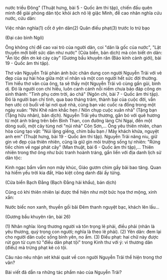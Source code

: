 nước triều Đông" (Thuật hưng, bài 5 - Quốc âm thi tập), chiến đấu quên mình để giải phóng dân tộc khỏi ách nô lệ giặc Minh, để cao nhân nghĩa cứu nước, cứu dân:

Việc nhân nghĩa(1) cốt ở yên dân(2)
Quân điếu phạt(3) trước lo trừ bạo

(Đại cáo bình Ngô)

Ông không chỉ để cao vai trò của người dân, coi "dân là gốc của nước", "Lật thuyền mới biết sức dân như nước" (Cửa biển, bản dịch) mà còn biết ơn dân: "Ân lộc đền ơn kẻ cày cày" (Gương bầu khuyên răn (Bảo kính cảnh giới), bài 19 - Quốc âm thi tập).

Thơ văn Nguyễn Trãi phản ánh bức chân dung con người Nguyễn Trãi với vẻ đẹp của sự hài hòa giữa một vĩ nhân và một con người hết sức đời thường. Tìm hiểu thơ văn của ông, ta sẽ thấy một Nguyễn Trãi vô cùng gần gũi, bình dị. Đó là người con chí hiếu, luôn canh cánh nỗi niềm chưa báo đáp công ơn sinh thành: "Tình phụ cơm trời, áo chả" (Ngôn chí, bài 7 - Quốc âm thi tập). Đó là người bạn chí tình, qua bao tháng trăm, thành bại của cuộc đời, vẫn hẹn ước có buổi về lại nơi quê nhà, cùng bạn vác cuốc ra đồng trong một ngày xuân: "Nhi Khê năm khắc hẹn / Nôn chụp cuộc xuân nhà" (Tặng bạn (Tặng hữu nhân), bản dịch). Nguyễn Trãi yêu thương, gắn bó với quê hương từ một ánh trăng trên bến Bình Than, con đường làng Chí Ngại, đến một dòng suối, một cây tùng nơi "núi nhà" Côn Sơn,... Ông yêu thiên nhiên, chan hòa cùng tạo vật: "Núi lặng giếng, chim bầu bạn / Mây khách khứa, nguyệt anh em" (Thuật hưng, bài 19 - Quốc âm thi tập). Nguyễn Trãi nâng niu, giữ gìn vẻ đẹp của thiên nhiên, cũng là giữ gìn môi trường sống tự nhiên: "Rừng tiếc chim về ngại phát cây" (Man thuật, bài 6 - Quốc âm thi tập),... Thiên nhiên trong thơ ông như bức tranh hoành tráng, gắn liền với địa danh lịch sử dân tộc:

Kinh ngạc bẩm vẫm non mây khúc,
Giáo gươm chim gầy bãi bao tăng.
Quan hà hiểm yếu trời kia đất,
Hào kiệt công danh đãi ấy từng.

(Cửa biển Bạch Đằng (Bạch Đằng hải khẩu), bản dịch)

Cũng có khi thiên nhiên lại được thể hiện như một bức họa thơ mộng, xinh xắn:

Nước biếc non xanh, thuyền gối bãi
Đêm thanh nguyệt bạc, khách lên lầu...

(Gương bầu khuyên răn, bài 26)

(1) Nhân nghĩa: lòng thương người và tôn trọng lẽ phải, điều phải (nhân là yêu thương, quý trọng con người; nghĩa là theo lẽ phải).
(2) Yên dân: đem lại cho người dân cuộc sống bình yên, no ấm.
(3) Điếu phạt: hai chữ này được rút gọn từ cụm từ "điếu dân phạt tội" trong Kinh thư với ý: vì thương dân (điếu) mà trừng phạt kẻ có tội.

Câu nào nêu nhận xét khái quát về con người Nguyễn Trãi thể hiện trong thơ văn?

Bài viết đã dẫn ra những tác phẩm nào của Nguyễn Trãi?